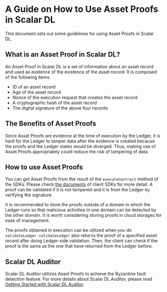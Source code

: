 # A Guide on How to Use Asset Proofs in Scalar DL

This document sets out some guidelines for using Asset Proofs in Scalar DL.

## What is an Asset Proof in Scalar DL?

An Asset Proof in Scalar DL is a set of information about an asset record and used as evidence of the existence of the asset record. It is composed of the following items.

- ID of an asset record
- Age of the asset record
- Nonce of the execution request that creates the asset record
- A cryptographic hash of the asset record
- The digital signature of the above four records 

## The Benefits of Asset Proofs

Since Asset Proofs are evidence at the time of execution by the Ledger, it is hard for the Ledger to tamper data after the evidence is created because the proofs and the Ledger states would be diverged.
Thus, making use of Asset Proofs appropriately could reduce the risk of tampering of data.

## How to use Asset Proofs

You can get Asset Proofs from the result of the `executeContract` method of the SDKs. Please check [the documents](https://github.com/scalar-labs/scalardl#client-sdks) of client SDKs for more detail. A proof can be validated if it is not tampered and it is from the Ledger by verifying the signature.

It is recommended to store the proofs outside of a domain in which the Ledger runs so that malicious activities in one domain can be detected by the other domain. It is worth considering storing proofs in cloud storages for ease of management.

The proofs obtained in execution can be utilized when you do `validateLedger`. `validateLedger` also returns the proof of a specified asset record after doing Ledger-side validation. Then, the client can check if the proof is the same as the one that have returned from the Ledger before.

## Scalar DL Auditor

Scalar DL Auditor utilizes Asset Proofs to achieve the Byzantine fault detection feature. For more details about Scalar DL Auditor, please read [Getting Started with Scalar DL Auditor](getting-started-auditor.md).
